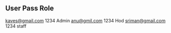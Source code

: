 User			Pass		Role
----------------------------------------------
kaves@gmail.com 	1234 		Admin
anu@gmil.com		1234		Hod
sriman@gmail.com	1234		staff